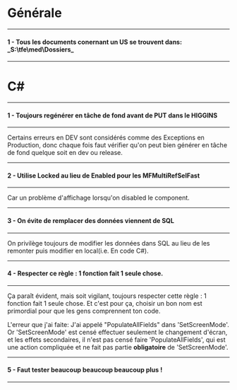 # Générale
***
#### 1 - Tous les documents conernant un US se trouvent dans:   _S:\tfe\med\Dossiers\_
***

# C#
***
#### 1 - Toujours regénérer en tâche de fond avant de PUT dans le HIGGINS
***
Certains erreurs en DEV sont considérés comme des Exceptions en Production, donc chaque fois faut vérifier qu'on peut bien générer en tâche de fond quelque soit en dev ou release.
***
#### 2 - Utilise Locked au lieu de Enabled pour les MFMultiRefSelFast
***
Car un problème d'affichage lorsqu'on disabled le component.

***
#### 3 - On évite de remplacer des données viennent de SQL
***
On privilège toujours de modifier les données dans SQL au lieu de les remonter puis modifier en local(i.e. En code C#).

***
#### 4 - Respecter ce règle : 1 fonction fait 1 seule chose.
***
Ça paraît évident, mais soit vigilant,  toujours respecter cette règle : 1 fonction fait 1 seule chose.
Et c'est pour ça, choisir un bon nom est primordial pour que les gens comprennent ton code.

L'erreur que j'ai faite: J'ai appelé "PopulateAllFields" dans 'SetScreenMode'. 
Or 'SetScreenMode' est censé effectuer seulement le changement d'écran, et les effets secondaires, il n'est pas censé  faire 'PopulateAllFields', qui est une action compliquée et ne fait pas partie __obligatoire__ de 'SetScreenMode'.

***
#### 5 - Faut tester beaucoup beaucoup beaucoup plus !
***